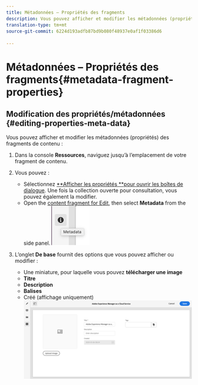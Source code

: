 ```yaml
---
title: Métadonnées – Propriétés des fragments
description: Vous pouvez afficher et modifier les métadonnées (propriétés) des fragments de contenu.
translation-type: tm+mt
source-git-commit: 6224d193adfb87bd9b080f48937e0af1f03386d6

---
```



# Métadonnées – Propriétés des fragments{#metadata-fragment-properties}

## Modification des propriétés/métadonnées {#editing-properties-meta-data}

Vous pouvez afficher et modifier les métadonnées (propriétés) des fragments de contenu :

1. Dans la console **Ressources**, naviguez jusqu’à l’emplacement de votre fragment de contenu.
2. Vous pouvez :

   * Sélectionnez [**Afficher les propriétés **pour ouvrir les boîtes de dialogue](/help/assets/manage-digital-assets.md#editing-properties). Une fois la collection ouverte pour consultation, vous pouvez également la modifier.
   * Open the [content fragment for Edit](/help/assets/content-fragments/content-fragments-managing.md#opening-the-fragment-editor), then select **Metadata** from the side panel.
   ![metadata](assets/cfm-metadata-01.png)

3. L’onglet **De base** fournit des options que vous pouvez afficher ou modifier :

   * Une miniature, pour laquelle vous pouvez **télécharger une image** 
   * **Titre**
   * **Description**
   * **Balises**
   * Créé (affichage uniquement)
   ![metadata](assets/cfm-metadata-02.png)
